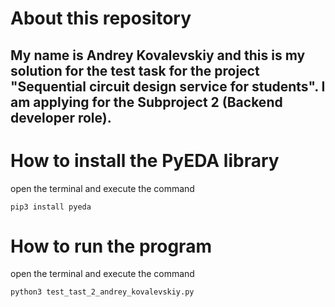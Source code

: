 # About this repository
## My name is Andrey Kovalevskiy and this is my solution for the test task for the project "Sequential circuit design service for students". I am applying for the Subproject 2 (Backend developer role).

# How to install the PyEDA library
open the terminal and execute the command
```
pip3 install pyeda
```

# How to run the program
open the terminal and execute the command
```
python3 test_tast_2_andrey_kovalevskiy.py
```
